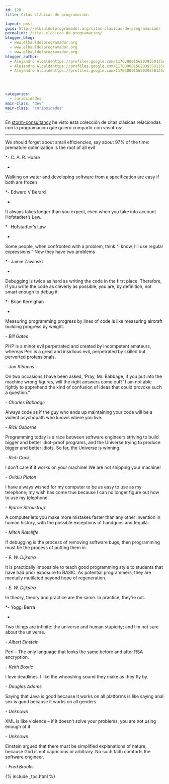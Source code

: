 ```yaml
---
id: 120
title: Citas clásicas de programación

layout: post
guid: http://elbauldelprogramador.org/citas-clasicas-de-programacion/
permalink: /citas-clasicas-de-programacion/
blogger_blog:
  - www.elbauldelprogramador.org
  - www.elbauldelprogramador.org
  - www.elbauldelprogramador.org
blogger_author:
  - Alejandro Alcaldehttps://profiles.google.com/117030001562039350135noreply@blogger.com
  - Alejandro Alcaldehttps://profiles.google.com/117030001562039350135noreply@blogger.com
  - Alejandro Alcaldehttps://profiles.google.com/117030001562039350135noreply@blogger.com

  
  
  
categories:
  - curiosidades
main-class: 'dev'
main-class: "curiosidades"
---
```

En <a target="_blank" href="http://www.storm-consultancy.com/">storm-consultancy</a> he visto esta colección de citas clásicas relaciondas con la programación que quiero compartir con vosotros:

* * *

We should forget about small efficiencies, say about 97% of the time: premature optimization is the root of all evil  
  
*- C. A. R. Hoare  
  
*

Walking on water and developing software from a specification are easy if both are frozen  
  
*- Edward V Berard  
  
*

It always takes longer than you expect, even when you take into account Hofstadter&#8217;s Law.  
  
*- Hofstadter&#8217;s Law  
  
*

Some people, when confronted with a problem, think &#8220;I know, I’ll use regular expressions.&#8221; Now they have two problems  
  
*- Jamie Zawinski  
  
<!--ad-->

  
*

Debugging is twice as hard as writing the code in the first place. Therefore, if you write the code as cleverly as possible, you are, by definition, not smart enough to debug it.  
  
*- Brian Kernighan  
  
*

Measuring programming progress by lines of code is like measuring aircraft building progress by weight.  
  
*- Bill Gates*

PHP is a minor evil perpetrated and created by incompetent amateurs, whereas Perl is a great and insidious evil, perpetrated by skilled but perverted professionals.  
  
*- Jon Ribbens*

On two occasions I have been asked, &#8216;Pray, Mr. Babbage, if you put into the machine wrong figures, will the right answers come out?&#8217; I am not able rightly to apprehend the kind of confusion of ideas that could provoke such a question.&#8221;  
  
*- Charles Babbage*

Always code as if the guy who ends up maintaining your code will be a violent psychopath who knows where you live.  
  
*- Rick Osborne*

Programming today is a race between software engineers striving to build bigger and better idiot-proof programs, and the Universe trying to produce bigger and better idiots. So far, the Universe is winning.  
  
*- Rich Cook*

I don&#8217;t care if it works on your machine! We are not shipping your machine!  
  
*- Ovidiu Platon*

I have always wished for my computer to be as easy to use as my telephone; my wish has come true because I can no longer figure out how to use my telephone.  
  
*- Bjarne Stroustrup*

A computer lets you make more mistakes faster than any other invention in human history, with the possible exceptions of handguns and tequila.  
  
*- Mitch Ratcliffe*

If debugging is the process of removing software bugs, then programming must be the process of putting them in.  
  
*- E. W. Dijkstra*

It is practically impossible to teach good programming style to students that have had prior exposure to BASIC. As potential programmers, they are mentally mutilated beyond hope of regeneration.  
  
*- E. W. Dijkstra*

In theory, theory and practice are the same. In practice, they&#8217;re not.  
  
*- Yoggi Berra  
  
*

Two things are infinite: the universe and human stupidity; and I&#8217;m not sure about the universe.  
  
*- Albert Einstein*

Perl &#8211; The only language that looks the same before and after RSA encryption.  
  
*- Keith Bostic*

I love deadlines. I like the whooshing sound they make as they fly by.  
  
*- Douglas Adams*

Saying that Java is good because it works on all platforms is like saying anal sex is good because it works on all genders  
  
*- Unknown*

XML is like violence &#8211; if it doesn&#8217;t solve your problems, you are not using enough of it.  
  
*- Unknown*

Einstein argued that there must be simplified explanations of nature, because God is not capricious or arbitrary. No such faith comforts the software engineer.  
  
*- Fred Brooks*



{% include _toc.html %}

